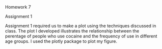 Homework 7

Assignment 1

Assignment 1 required us to make a plot using the techniques discussed in class. The plot I developed illustrates the relationship between the perentage of people who use cocaine and the frequency of use in different age groups. I used the plotly package to plot my figure.
